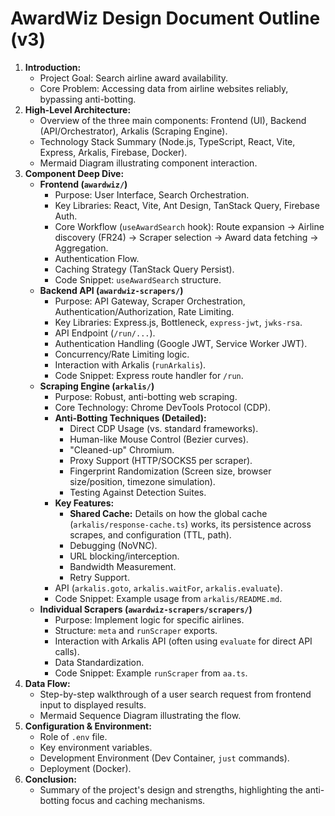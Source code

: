 # AwardWiz Design Document Outline (v3)

1.  **Introduction:**
    *   Project Goal: Search airline award availability.
    *   Core Problem: Accessing data from airline websites reliably, bypassing anti-botting.
2.  **High-Level Architecture:**
    *   Overview of the three main components: Frontend (UI), Backend (API/Orchestrator), Arkalis (Scraping Engine).
    *   Technology Stack Summary (Node.js, TypeScript, React, Vite, Express, Arkalis, Firebase, Docker).
    *   Mermaid Diagram illustrating component interaction.
3.  **Component Deep Dive:**
    *   **Frontend (`awardwiz/`)**
        *   Purpose: User Interface, Search Orchestration.
        *   Key Libraries: React, Vite, Ant Design, TanStack Query, Firebase Auth.
        *   Core Workflow (`useAwardSearch` hook): Route expansion -> Airline discovery (FR24) -> Scraper selection -> Award data fetching -> Aggregation.
        *   Authentication Flow.
        *   Caching Strategy (TanStack Query Persist).
        *   Code Snippet: `useAwardSearch` structure.
    *   **Backend API (`awardwiz-scrapers/`)**
        *   Purpose: API Gateway, Scraper Orchestration, Authentication/Authorization, Rate Limiting.
        *   Key Libraries: Express.js, Bottleneck, `express-jwt`, `jwks-rsa`.
        *   API Endpoint (`/run/...`).
        *   Authentication Handling (Google JWT, Service Worker JWT).
        *   Concurrency/Rate Limiting logic.
        *   Interaction with Arkalis (`runArkalis`).
        *   Code Snippet: Express route handler for `/run`.
    *   **Scraping Engine (`arkalis/`)**
        *   Purpose: Robust, anti-botting web scraping.
        *   Core Technology: Chrome DevTools Protocol (CDP).
        *   **Anti-Botting Techniques (Detailed):**
            *   Direct CDP Usage (vs. standard frameworks).
            *   Human-like Mouse Control (Bezier curves).
            *   "Cleaned-up" Chromium.
            *   Proxy Support (HTTP/SOCKS5 per scraper).
            *   Fingerprint Randomization (Screen size, browser size/position, timezone simulation).
            *   Testing Against Detection Suites.
        *   **Key Features:**
            *   **Shared Cache:** Details on how the global cache (`arkalis/response-cache.ts`) works, its persistence across scrapes, and configuration (TTL, path).
            *   Debugging (NoVNC).
            *   URL blocking/interception.
            *   Bandwidth Measurement.
            *   Retry Support.
        *   API (`arkalis.goto`, `arkalis.waitFor`, `arkalis.evaluate`).
        *   Code Snippet: Example usage from `arkalis/README.md`.
    *   **Individual Scrapers (`awardwiz-scrapers/scrapers/`)**
        *   Purpose: Implement logic for specific airlines.
        *   Structure: `meta` and `runScraper` exports.
        *   Interaction with Arkalis API (often using `evaluate` for direct API calls).
        *   Data Standardization.
        *   Code Snippet: Example `runScraper` from `aa.ts`.
4.  **Data Flow:**
    *   Step-by-step walkthrough of a user search request from frontend input to displayed results.
    *   Mermaid Sequence Diagram illustrating the flow.
5.  **Configuration & Environment:**
    *   Role of `.env` file.
    *   Key environment variables.
    *   Development Environment (Dev Container, `just` commands).
    *   Deployment (Docker).
6.  **Conclusion:**
    *   Summary of the project's design and strengths, highlighting the anti-botting focus and caching mechanisms.